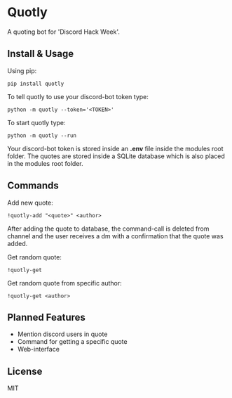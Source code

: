# Quotly

A quoting bot for 'Discord Hack Week'.


## Install & Usage

Using pip:

    pip install quotly
    
To tell quotly to use your discord-bot token type:

    python -m quotly --token='<TOKEN>'
    
To start quotly type:

    python -m quotly --run
    
Your discord-bot token is stored inside an __.env__ file inside the modules root folder.
The quotes are stored inside a SQLite database which is also placed in the modules root folder.

## Commands

Add new quote:

    !quotly-add "<quote>" <author>
    
After adding the quote to database, the command-call is deleted from channel and the user 
receives a dm with a confirmation that the quote was added.


Get random quote:

    !quotly-get
    
Get random quote from specific author:

    !quotly-get <author>
        

## Planned Features
* Mention discord users in quote
* Command for getting a specific quote
* Web-interface

## License
MIT